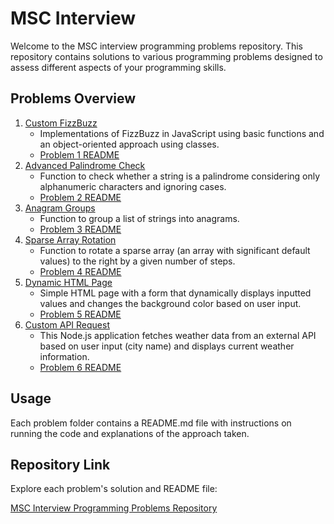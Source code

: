 # MSC Interview

Welcome to the MSC interview programming problems repository. This repository contains solutions to various programming problems designed to assess different aspects of your programming skills.

## Problems Overview

1. [Custom FizzBuzz](https://github.com/kabutoshinki/msc_interview/tree/main/part_1_programming_fundamentals/problem_1_custom_fizz_buzz)
   - Implementations of FizzBuzz in JavaScript using basic functions and an object-oriented approach using classes.
   - [Problem 1 README](https://github.com/kabutoshinki/msc_interview/blob/main/part_1_programming_fundamentals/problem_1_custom_fizz_buzz/README.md)
2. [Advanced Palindrome Check](https://github.com/kabutoshinki/msc_interview/tree/main/part_1_programming_fundamentals/problem_2_advanced_palindrome_check)
   - Function to check whether a string is a palindrome considering only alphanumeric characters and ignoring cases.
   - [Problem 2 README](https://github.com/kabutoshinki/msc_interview/blob/main/part_1_programming_fundamentals/problem_2_advanced_palindrome_check/README.md)
3. [Anagram Groups](https://github.com/kabutoshinki/msc_interview/tree/main/part_2_data_structures/problem_3_anagram_groups)
   - Function to group a list of strings into anagrams.
   - [Problem 3 README](https://github.com/kabutoshinki/msc_interview/blob/main/part_2_data_structures/problem_3_anagram_groups/README.md)
4. [Sparse Array Rotation](https://github.com/kabutoshinki/msc_interview/tree/main/part_2_data_structures/problem_4_sparse_array_rotation)
   - Function to rotate a sparse array (an array with significant default values) to the right by a given number of steps.
   - [Problem 4 README](https://github.com/kabutoshinki/msc_interview/blob/main/part_2_data_structures/problem_4_sparse_array_rotation/README.md)
5. [Dynamic HTML Page](https://github.com/kabutoshinki/msc_interview/tree/main/part_3_basic_web_development)
   - Simple HTML page with a form that dynamically displays inputted values and changes the background color based on user input.
   - [Problem 5 README](https://github.com/kabutoshinki/msc_interview/blob/main/part_3_basic_web_development/README.md)
6. [Custom API Request](https://github.com/kabutoshinki/msc_interview/tree/main/part_4_bonus/problem_6_custom_api_request)
   - This Node.js application fetches weather data from an external API based on user input (city name) and displays current weather information.
   - [Problem 6 README](https://github.com/kabutoshinki/msc_interview/blob/main/part_4_bonus/problem_6_custom_api_request/README.md)

## Usage

Each problem folder contains a README.md file with instructions on running the code and explanations of the approach taken.

## Repository Link

Explore each problem's solution and README file:

[MSC Interview Programming Problems Repository](https://github.com/kabutoshinki/msc_interview/blob/main/README.md)
